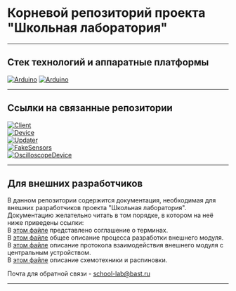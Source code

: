 # Корневой репозиторий проекта "Школьная лаборатория"
***
## Стек технологий и аппаратные платформы
[![Arduino](https://img.shields.io/static/v1?style=for-the-badge&label=Espressif&message=ESP32-WROVER-E&logo=Espressif&color=red&labelColor=grey)](https://espressif.com/)
[![Arduino](https://img.shields.io/static/v1?style=for-the-badge&label=Micropython&message=1.19.1&logo=Micropython&color=red&labelColor=grey)](https://micropython.org/)   
***
## Ссылки на связанные репозитории
[![Client](https://img.shields.io/badge/Client-приложение-blueviolet)](https://github.com/Bastion-RND/school_lab)  
[![Device](https://img.shields.io/badge/Device-прошивка_для_мультисенсора-green)](https://github.com/Bastion-RND/school-lab-device)  
[![Updater](https://img.shields.io/badge/Updater-приложение_для_программирования_и_проверки_мультисенсора-orange)](https://github.com/Bastion-RND/school-lab-device-updater-app)  
[![FakeSensors](https://img.shields.io/badge/FakeSensors-прошивка_для_имитатора_блока_SENSORS-blue)](https://github.com/Bastion-RND/school-lab-device-fake-sensors)  
[![OscilloscopeDevice](https://img.shields.io/badge/OscilloscopeDevice-прошивка_для_школьного_осциллографа-yellow)](https://github.com/Bastion-RND/SchoolOscilloscopeDevice)
***
## Для внешних разработчиков
В данном репозитории содержится документация, необходимая для внешних разработчиков проекта "Школьная лаборатория".  
Документацию желательно читать в том порядке, в котором на неё ниже приведены ссылки:  
В [этом файле](/terms-convention.md) представлено соглашение о терминах.  
В [этом файле](/development-guide.md) общее описание процесса разработки внешнего модуля.  
В [этом файле](/protocol-description.md) описание протокола взаимодействия внешнего модуля с центральным устройством.  
В [этом файле](/circuit-design-requirements.md) описание схемотехники и распиновки.  
  
Почта для обратной связи - school-lab@bast.ru
***
